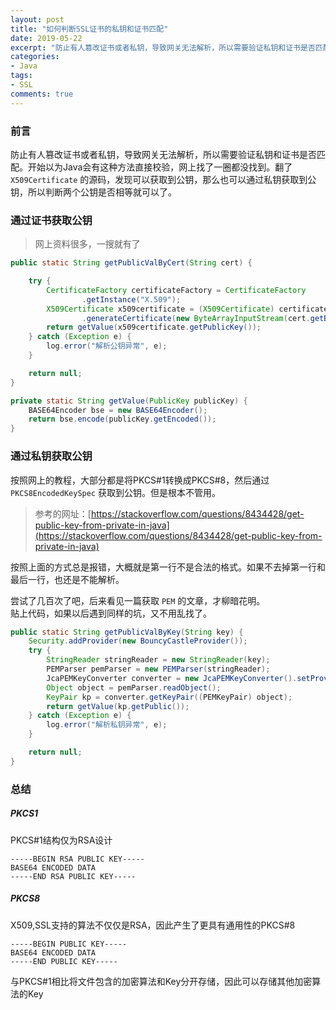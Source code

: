 ```yaml
---
layout: post
title: "如何判断SSL证书的私钥和证书匹配"
date: 2019-05-22
excerpt: "防止有人篡改证书或者私钥，导致网关无法解析，所以需要验证私钥和证书是否匹配。开始以为Java会有这种方法直接校验，网上找了一圈都没找到。翻了 `X509Certificate` 的源码，发现可以获取到公钥，那么也可以通过私钥获取到公钥，所以判断两个公钥是否相等就可以了。"
categories: 
- Java
tags: 
- SSL
comments: true
---
```


### 前言
防止有人篡改证书或者私钥，导致网关无法解析，所以需要验证私钥和证书是否匹配。开始以为Java会有这种方法直接校验，网上找了一圈都没找到。翻了 `X509Certificate` 的源码，发现可以获取到公钥，那么也可以通过私钥获取到公钥，所以判断两个公钥是否相等就可以了。

### 通过证书获取公钥
> 网上资料很多，一搜就有了

```java
public static String getPublicValByCert(String cert) {

    try {
        CertificateFactory certificateFactory = CertificateFactory
                .getInstance("X.509");
        X509Certificate x509certificate = (X509Certificate) certificateFactory
                .generateCertificate(new ByteArrayInputStream(cert.getBytes()));
        return getValue(x509certificate.getPublicKey());
    } catch (Exception e) {
        log.error("解析公钥异常", e);
    }

    return null;
}

private static String getValue(PublicKey publicKey) {
    BASE64Encoder bse = new BASE64Encoder();
    return bse.encode(publicKey.getEncoded());
}
```    


### 通过私钥获取公钥

按照网上的教程，大部分都是将PKCS#1转换成PKCS#8，然后通过 `PKCS8EncodedKeySpec` 获取到公钥。但是根本不管用。
> 参考的网址：[https://stackoverflow.com/questions/8434428/get-public-key-from-private-in-java](https://stackoverflow.com/questions/8434428/get-public-key-from-private-in-java) 

按照上面的方式总是报错，大概就是第一行不是合法的格式。如果不去掉第一行和最后一行，也还是不能解析。

尝试了几百次了吧，后来看见一篇获取 `PEM` 的文章，才柳暗花明。  
贴上代码，如果以后遇到同样的坑，又不用乱找了。

```java
public static String getPublicValByKey(String key) {
    Security.addProvider(new BouncyCastleProvider());
    try {
        StringReader stringReader = new StringReader(key);
        PEMParser pemParser = new PEMParser(stringReader);
        JcaPEMKeyConverter converter = new JcaPEMKeyConverter().setProvider("BC");
        Object object = pemParser.readObject();
        KeyPair kp = converter.getKeyPair((PEMKeyPair) object);
        return getValue(kp.getPublic());
    } catch (Exception e) {
        log.error("解析私钥异常", e);
    }

    return null;
}
```


### 总结

##### PKCS1

PKCS#1结构仅为RSA设计

```
-----BEGIN RSA PUBLIC KEY-----
BASE64 ENCODED DATA
-----END RSA PUBLIC KEY-----
```

##### PKCS8

X509,SSL支持的算法不仅仅是RSA，因此产生了更具有通用性的PKCS#8

```
-----BEGIN PUBLIC KEY-----
BASE64 ENCODED DATA
-----END PUBLIC KEY-----
```

与PKCS#1相比将文件包含的加密算法和Key分开存储，因此可以存储其他加密算法的Key




